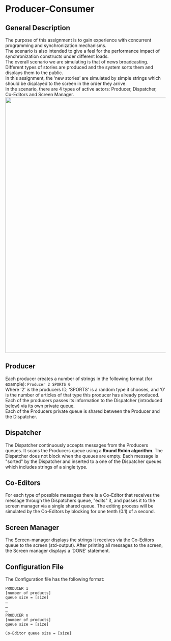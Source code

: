 # Producer-Consumer
## General Description

The purpose of this assignment is to gain experience with concurrent programming and synchronization mechanisms.  
The scenario is also intended to give a feel for the performance impact of synchronization constructs under different loads.  
The overall scenario we are simulating is that of news broadcasting. Different types of stories are produced and the system sorts them and displays them to the public.  
In this assignment, the ‘new stories’ are simulated by simple strings which should be displayed to the screen in the order they arrive.  
In the scenario, there are 4 types of active actors: Producer, Dispatcher, Co-Editors and Screen Manager.  
<img src="https://user-images.githubusercontent.com/92651125/186007234-86c36a37-732a-4618-bd4e-86351ccbf87f.png" width="800">

## Producer

Each producer creates a number of strings in the following format (for example):  `Producer 2 SPORTS 0`   
Where ‘2’ is the producers ID, ‘SPORTS' is a random type it chooses, and ‘0’ is the number of articles of that type this producer has already produced.  
Each of the producers passes its information to the Dispatcher (introduced below) via its own private queue.  
Each of the Producers private queue is shared between the Producer and the Dispatcher.  

## Dispatcher

The Dispatcher continuously accepts messages from the Producers queues. It scans the Producers queue using a **Round Robin algorithm**. The Dispatcher does not block when the queues are empty. Each message is "sorted" by the Dispatcher and inserted to a one of the Dispatcher queues which includes strings of a single type. 

## Co-Editors

For each type of possible messages there is a Co-Editor that receives the message through the Dispatchers queue, "edits" it, and passes it to the screen manager via a single shared queue. The editing process will be simulated by the Co-Editors by blocking for one tenth (0.1) of a second.

## Screen Manager

The Screen-manager displays the strings it receives via the Co-Editors  queue to the screen (std-output). After printing all messages to the screen, the Screen manager displays a ‘DONE’ statement.

## Configuration File

The Configuration file has the following format:

    PRODUCER 1
    [number of products]
    queue size = [size]
    …
    …
    …
    PRODUCER n
    [number of products]
    queue size = [size]
    
    Co-Editor queue size = [size]
